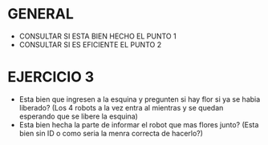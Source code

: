 # GENERAL

- CONSULTAR SI ESTA BIEN HECHO EL PUNTO 1
- CONSULTAR SI ES EFICIENTE EL PUNTO 2

# EJERCICIO 3

- Esta bien que ingresen a la esquina y pregunten si hay flor si ya se habia liberado? (Los 4 robots a la vez entra al mientras y se quedan esperando que se libere la esquina)
- Esta bien hecha la parte de informar el robot que mas flores junto? (Esta bien sin ID o como seria la menra correcta de hacerlo?)
